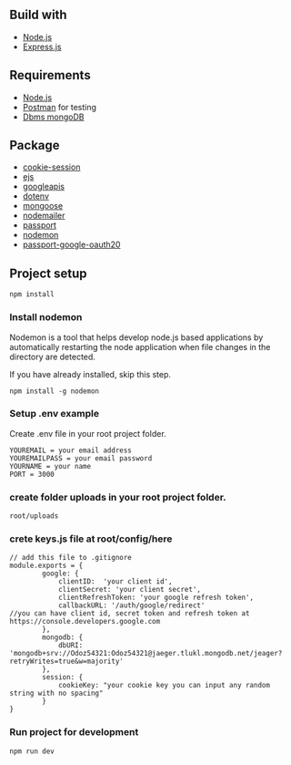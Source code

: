 
## Build with
* [Node.js](https://nodejs.org/en/)
* [Express.js](https://expressjs.com/)

## Requirements
* [Node.js](https://nodejs.org/en/)
* [Postman](https://www.getpostman.com/) for testing
* [Dbms mongoDB](db_sipPos.sql)

## Package
* [cookie-session](https://www.npmjs.com/package/cookie-session)
* [ejs](https://www.npmjs.com/package/ejs)
* [googleapis](https://www.npmjs.com/package/cors)
* [dotenv](https://www.npmjs.com/package/dotenv)
* [mongoose](https://www.npmjs.com/package/jsonwebtoken)
* [nodemailer](https://www.npmjs.com/package/morgan)
* [passport](https://www.npmjs.com/package/multer)
* [nodemon](https://www.npmjs.com/package/nodemon)
* [passport-google-oauth20](https://www.npmjs.com/package/passport-google-oauth20)

## Project setup

```
npm install
```

### Install nodemon

Nodemon is a tool that helps develop node.js based applications by automatically restarting the node application when file changes in the directory are detected.

If you have already installed, skip this step.

```
npm install -g nodemon
```

### Setup .env example

Create .env file in your root project folder.

```
YOUREMAIL = your email address
YOUREMAILPASS = your email password
YOURNAME = your name
PORT = 3000
```
### create folder uploads in your root project folder.
```
root/uploads
```
### crete keys.js file at root/config/here
```
// add this file to .gitignore
module.exports = {
        google: {
            clientID:  'your client id',
            clientSecret: 'your client secret',
            clientRefreshToken: 'your google refresh token',
            callbackURL: '/auth/google/redirect'
//you can have client id, secret token and refresh token at https://console.developers.google.com
        },
        mongodb: {
            dbURI: 'mongodb+srv://Odoz54321:Odoz54321@jaeger.tlukl.mongodb.net/jeager?retryWrites=true&w=majority'
        },
        session: {
            cookieKey: "your cookie key you can input any random string with no spacing"
        }
}

```
### Run project for development
```
npm run dev
```
